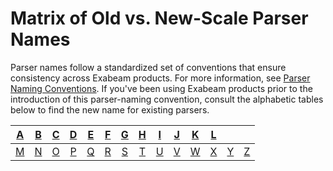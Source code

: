  Matrix of Old vs. New-Scale Parser Names
=========================================

 Parser names follow a standardized set of conventions that ensure consistency across Exabeam products. For more information, see [Parser Naming Conventions](https://docs.exabeam.com/en/content/all/exabeam-security-content-cim/exabeam-parsers/parser-naming-conventions.html). If you've been using Exabeam products prior to the introduction of this parser-naming convention, consult the alphabetic tables below to find the new name for existing parsers.

| [A](ParsersLegacy/a_parsers.md) | [B](ParsersLegacy/b_parsers.md) | [C](ParsersLegacy/c_parsers.md) | [D](ParsersLegacy/d_parsers.md) | [E](ParsersLegacy/e_parsers.md) | [F](ParsersLegacy/f_parsers.md) | [G](ParsersLegacy/g_parsers.md) | [H](ParsersLegacy/h_parsers.md) | [I](ParsersLegacy/i_parsers.md) | [J](ParsersLegacy/j_parsers.md) | [K](ParsersLegacy/k_parsers.md) | [L](ParsersLegacy/l_parsers.md) |                                 |                                 |
|:-------------------------------:|:-------------------------------:|:-------------------------------:|:-------------------------------:|:-------------------------------:|:-------------------------------:|:-------------------------------:|:-------------------------------:|:-------------------------------:|:-------------------------------:|:-------------------------------:|:-------------------------------:|:-------------------------------:|:-------------------------------:|
| [M](ParsersLegacy/m_parsers.md) | [N](ParsersLegacy/n_parsers.md) | [O](ParsersLegacy/o_parsers.md) | [P](ParsersLegacy/p_parsers.md) | [Q](ParsersLegacy/q_parsers.md) | [R](ParsersLegacy/r_parsers.md) | [S](ParsersLegacy/s_parsers.md) | [T](ParsersLegacy/t_parsers.md) | [U](ParsersLegacy/u_parsers.md) | [V](ParsersLegacy/v_parsers.md) | [W](ParsersLegacy/w_parsers.md) | [X](ParsersLegacy/x_parsers.md) | [Y](ParsersLegacy/y_parsers.md) | [Z](ParsersLegacy/z_parsers.md) |